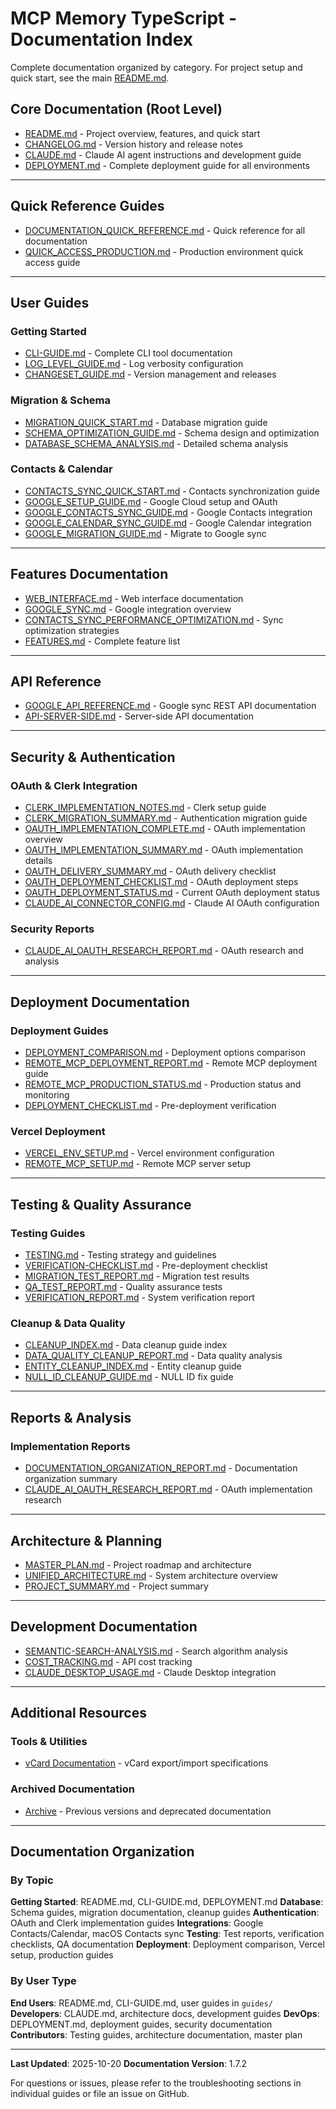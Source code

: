 # MCP Memory TypeScript - Documentation Index

Complete documentation organized by category. For project setup and quick start, see the main [README.md](../README.md).

## Core Documentation (Root Level)

- [README.md](../README.md) - Project overview, features, and quick start
- [CHANGELOG.md](../CHANGELOG.md) - Version history and release notes
- [CLAUDE.md](../CLAUDE.md) - Claude AI agent instructions and development guide
- [DEPLOYMENT.md](../DEPLOYMENT.md) - Complete deployment guide for all environments

---

## Quick Reference Guides

- [DOCUMENTATION_QUICK_REFERENCE.md](./quick-reference/DOCUMENTATION_QUICK_REFERENCE.md) - Quick reference for all documentation
- [QUICK_ACCESS_PRODUCTION.md](./quick-reference/QUICK_ACCESS_PRODUCTION.md) - Production environment quick access guide

---

## User Guides

### Getting Started
- [CLI-GUIDE.md](./guides/CLI-GUIDE.md) - Complete CLI tool documentation
- [LOG_LEVEL_GUIDE.md](./guides/LOG_LEVEL_GUIDE.md) - Log verbosity configuration
- [CHANGESET_GUIDE.md](./guides/CHANGESET_GUIDE.md) - Version management and releases

### Migration & Schema
- [MIGRATION_QUICK_START.md](./guides/MIGRATION_QUICK_START.md) - Database migration guide
- [SCHEMA_OPTIMIZATION_GUIDE.md](./schema/SCHEMA_OPTIMIZATION_GUIDE.md) - Schema design and optimization
- [DATABASE_SCHEMA_ANALYSIS.md](./schema/DATABASE_SCHEMA_ANALYSIS.md) - Detailed schema analysis

### Contacts & Calendar
- [CONTACTS_SYNC_QUICK_START.md](./guides/CONTACTS_SYNC_QUICK_START.md) - Contacts synchronization guide
- [GOOGLE_SETUP_GUIDE.md](./guides/GOOGLE_SETUP_GUIDE.md) - Google Cloud setup and OAuth
- [GOOGLE_CONTACTS_SYNC_GUIDE.md](./guides/GOOGLE_CONTACTS_SYNC_GUIDE.md) - Google Contacts integration
- [GOOGLE_CALENDAR_SYNC_GUIDE.md](./guides/GOOGLE_CALENDAR_SYNC_GUIDE.md) - Google Calendar integration
- [GOOGLE_MIGRATION_GUIDE.md](./guides/GOOGLE_MIGRATION_GUIDE.md) - Migrate to Google sync

---

## Features Documentation

- [WEB_INTERFACE.md](./features/WEB_INTERFACE.md) - Web interface documentation
- [GOOGLE_SYNC.md](./features/GOOGLE_SYNC.md) - Google integration overview
- [CONTACTS_SYNC_PERFORMANCE_OPTIMIZATION.md](./features/CONTACTS_SYNC_PERFORMANCE_OPTIMIZATION.md) - Sync optimization strategies
- [FEATURES.md](./features/FEATURES.md) - Complete feature list

---

## API Reference

- [GOOGLE_API_REFERENCE.md](./api/GOOGLE_API_REFERENCE.md) - Google sync REST API documentation
- [API-SERVER-SIDE.md](./api/API-SERVER-SIDE.md) - Server-side API documentation

---

## Security & Authentication

### OAuth & Clerk Integration
- [CLERK_IMPLEMENTATION_NOTES.md](./security/CLERK_IMPLEMENTATION_NOTES.md) - Clerk setup guide
- [CLERK_MIGRATION_SUMMARY.md](./security/CLERK_MIGRATION_SUMMARY.md) - Authentication migration guide
- [OAUTH_IMPLEMENTATION_COMPLETE.md](./oauth-implementation/OAUTH_IMPLEMENTATION_COMPLETE.md) - OAuth implementation overview
- [OAUTH_IMPLEMENTATION_SUMMARY.md](./oauth-implementation/OAUTH_IMPLEMENTATION_SUMMARY.md) - OAuth implementation details
- [OAUTH_DELIVERY_SUMMARY.md](./oauth-implementation/OAUTH_DELIVERY_SUMMARY.md) - OAuth delivery checklist
- [OAUTH_DEPLOYMENT_CHECKLIST.md](./oauth-implementation/OAUTH_DEPLOYMENT_CHECKLIST.md) - OAuth deployment steps
- [OAUTH_DEPLOYMENT_STATUS.md](./oauth-implementation/OAUTH_DEPLOYMENT_STATUS.md) - Current OAuth deployment status
- [CLAUDE_AI_CONNECTOR_CONFIG.md](./oauth-implementation/CLAUDE_AI_CONNECTOR_CONFIG.md) - Claude AI OAuth configuration

### Security Reports
- [CLAUDE_AI_OAUTH_RESEARCH_REPORT.md](./reports/CLAUDE_AI_OAUTH_RESEARCH_REPORT.md) - OAuth research and analysis

---

## Deployment Documentation

### Deployment Guides
- [DEPLOYMENT_COMPARISON.md](./deployment/DEPLOYMENT_COMPARISON.md) - Deployment options comparison
- [REMOTE_MCP_DEPLOYMENT_REPORT.md](./deployment/REMOTE_MCP_DEPLOYMENT_REPORT.md) - Remote MCP deployment guide
- [REMOTE_MCP_PRODUCTION_STATUS.md](./deployment/REMOTE_MCP_PRODUCTION_STATUS.md) - Production status and monitoring
- [DEPLOYMENT_CHECKLIST.md](./deployment/DEPLOYMENT_CHECKLIST.md) - Pre-deployment verification

### Vercel Deployment
- [VERCEL_ENV_SETUP.md](./deployment/VERCEL_ENV_SETUP.md) - Vercel environment configuration
- [REMOTE_MCP_SETUP.md](./deployment/REMOTE_MCP_SETUP.md) - Remote MCP server setup

---

## Testing & Quality Assurance

### Testing Guides
- [TESTING.md](./testing/TESTING.md) - Testing strategy and guidelines
- [VERIFICATION-CHECKLIST.md](./testing/VERIFICATION-CHECKLIST.md) - Pre-deployment checklist
- [MIGRATION_TEST_REPORT.md](./testing/MIGRATION_TEST_REPORT.md) - Migration test results
- [QA_TEST_REPORT.md](./testing/QA_TEST_REPORT.md) - Quality assurance tests
- [VERIFICATION_REPORT.md](./testing/VERIFICATION_REPORT.md) - System verification report

### Cleanup & Data Quality
- [CLEANUP_INDEX.md](./testing/CLEANUP_INDEX.md) - Data cleanup guide index
- [DATA_QUALITY_CLEANUP_REPORT.md](./testing/DATA_QUALITY_CLEANUP_REPORT.md) - Data quality analysis
- [ENTITY_CLEANUP_INDEX.md](./testing/ENTITY_CLEANUP_INDEX.md) - Entity cleanup guide
- [NULL_ID_CLEANUP_GUIDE.md](./testing/NULL_ID_CLEANUP_GUIDE.md) - NULL ID fix guide

---

## Reports & Analysis

### Implementation Reports
- [DOCUMENTATION_ORGANIZATION_REPORT.md](./reports/DOCUMENTATION_ORGANIZATION_REPORT.md) - Documentation organization summary
- [CLAUDE_AI_OAUTH_RESEARCH_REPORT.md](./reports/CLAUDE_AI_OAUTH_RESEARCH_REPORT.md) - OAuth implementation research

---

## Architecture & Planning

- [MASTER_PLAN.md](./architecture/MASTER_PLAN.md) - Project roadmap and architecture
- [UNIFIED_ARCHITECTURE.md](./architecture/UNIFIED_ARCHITECTURE.md) - System architecture overview
- [PROJECT_SUMMARY.md](./architecture/PROJECT_SUMMARY.md) - Project summary

---

## Development Documentation

- [SEMANTIC-SEARCH-ANALYSIS.md](./development/SEMANTIC-SEARCH-ANALYSIS.md) - Search algorithm analysis
- [COST_TRACKING.md](./development/COST_TRACKING.md) - API cost tracking
- [CLAUDE_DESKTOP_USAGE.md](./development/CLAUDE_DESKTOP_USAGE.md) - Claude Desktop integration

---

## Additional Resources

### Tools & Utilities
- [vCard Documentation](./vcard/) - vCard export/import specifications

### Archived Documentation
- [Archive](./archive/) - Previous versions and deprecated documentation

---

## Documentation Organization

### By Topic

**Getting Started**: README.md, CLI-GUIDE.md, DEPLOYMENT.md
**Database**: Schema guides, migration documentation, cleanup guides
**Authentication**: OAuth and Clerk implementation guides
**Integrations**: Google Contacts/Calendar, macOS Contacts sync
**Testing**: Test reports, verification checklists, QA documentation
**Deployment**: Deployment comparison, Vercel setup, production guides

### By User Type

**End Users**: README.md, CLI-GUIDE.md, user guides in `guides/`
**Developers**: CLAUDE.md, architecture docs, development guides
**DevOps**: DEPLOYMENT.md, deployment guides, security documentation
**Contributors**: Testing guides, architecture documentation, master plan

---

**Last Updated**: 2025-10-20
**Documentation Version**: 1.7.2

For questions or issues, please refer to the troubleshooting sections in individual guides or file an issue on GitHub.
